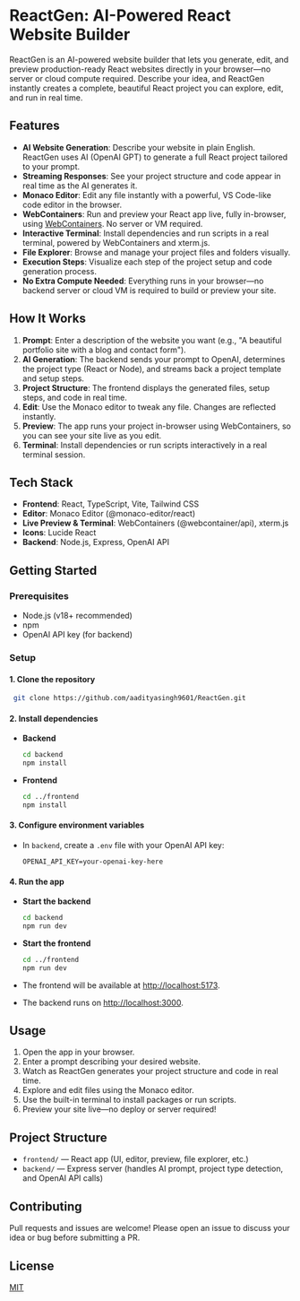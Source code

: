 # ReactGen: AI-Powered React Website Builder

ReactGen is an AI-powered website builder that lets you generate, edit, and preview production-ready React websites directly in your browser—no server or cloud compute required. Describe your idea, and ReactGen instantly creates a complete, beautiful React project you can explore, edit, and run in real time.

## Features

- **AI Website Generation**: Describe your website in plain English. ReactGen uses AI (OpenAI GPT) to generate a full React project tailored to your prompt.
- **Streaming Responses**: See your project structure and code appear in real time as the AI generates it.
- **Monaco Editor**: Edit any file instantly with a powerful, VS Code-like code editor in the browser.
- **WebContainers**: Run and preview your React app live, fully in-browser, using [WebContainers](https://webcontainers.io/). No server or VM required.
- **Interactive Terminal**: Install dependencies and run scripts in a real terminal, powered by WebContainers and xterm.js.
- **File Explorer**: Browse and manage your project files and folders visually.
- **Execution Steps**: Visualize each step of the project setup and code generation process.
- **No Extra Compute Needed**: Everything runs in your browser—no backend server or cloud VM is required to build or preview your site.

## How It Works

1. **Prompt**: Enter a description of the website you want (e.g., "A beautiful portfolio site with a blog and contact form").
2. **AI Generation**: The backend sends your prompt to OpenAI, determines the project type (React or Node), and streams back a project template and setup steps.
3. **Project Structure**: The frontend displays the generated files, setup steps, and code in real time.
4. **Edit**: Use the Monaco editor to tweak any file. Changes are reflected instantly.
5. **Preview**: The app runs your project in-browser using WebContainers, so you can see your site live as you edit.
6. **Terminal**: Install dependencies or run scripts interactively in a real terminal session.

## Tech Stack

- **Frontend**: React, TypeScript, Vite, Tailwind CSS
- **Editor**: Monaco Editor (@monaco-editor/react)
- **Live Preview & Terminal**: WebContainers (@webcontainer/api), xterm.js
- **Icons**: Lucide React
- **Backend**: Node.js, Express, OpenAI API

## Getting Started

### Prerequisites
- Node.js (v18+ recommended)
- npm
- OpenAI API key (for backend)

### Setup

#### 1. Clone the repository
```bash
 git clone https://github.com/aadityasingh9601/ReactGen.git
```

#### 2. Install dependencies

- **Backend**
  ```bash
  cd backend
  npm install
  ```
- **Frontend**
  ```bash
  cd ../frontend
  npm install
  ```

#### 3. Configure environment variables
- In `backend`, create a `.env` file with your OpenAI API key:
  ```env
  OPENAI_API_KEY=your-openai-key-here
  ```

#### 4. Run the app
- **Start the backend**
  ```bash
  cd backend
  npm run dev
  ```
- **Start the frontend**
  ```bash
  cd ../frontend
  npm run dev
  ```

- The frontend will be available at [http://localhost:5173](http://localhost:5173).
- The backend runs on [http://localhost:3000](http://localhost:3000).

## Usage

1. Open the app in your browser.
2. Enter a prompt describing your desired website.
3. Watch as ReactGen generates your project structure and code in real time.
4. Explore and edit files using the Monaco editor.
5. Use the built-in terminal to install packages or run scripts.
6. Preview your site live—no deploy or server required!

## Project Structure

- `frontend/` — React app (UI, editor, preview, file explorer, etc.)
- `backend/` — Express server (handles AI prompt, project type detection, and OpenAI API calls)

## Contributing
Pull requests and issues are welcome! Please open an issue to discuss your idea or bug before submitting a PR.

## License
[MIT](LICENSE)
